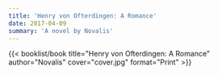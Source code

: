 ```yaml
---
title: 'Henry von Ofterdingen: A Romance'
date: 2017-04-09
summary: 'A novel by Novalis'
---
```


{{< booklist/book
title="Henry von Ofterdingen: A Romance"
author="Novalis"
cover="cover.jpg"
format="Print" >}}
